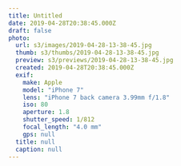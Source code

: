 ```yaml
---
title: Untitled
date: 2019-04-28T20:38:45.000Z
draft: false
photo:
  url: s3/images/2019-04-28-13-38-45.jpg
  thumb: s3/thumbs/2019-04-28-13-38-45.jpg
  preview: s3/previews/2019-04-28-13-38-45.jpg
  created: 2019-04-28T20:38:45.000Z
  exif:
    make: Apple
    model: "iPhone 7"
    lens: "iPhone 7 back camera 3.99mm f/1.8"
    iso: 80
    aperture: 1.8
    shutter_speed: 1/812
    focal_length: "4.0 mm"
    gps: null
  title: null
  caption: null
---
```

